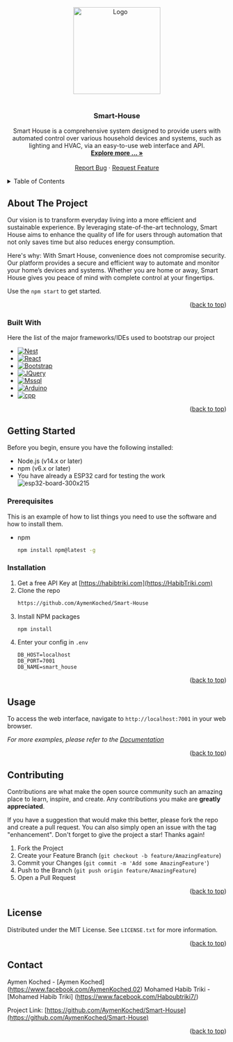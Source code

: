 <!-- PROJECT SHIELDS -->
<!--
*** I'm using markdown "reference style" links for readability.
*** Reference links are enclosed in brackets [ ] instead of parentheses ( ).
*** See the bottom of this document for the declaration of the reference variables
*** for contributors-url, forks-url, etc. This is an optional, concise syntax you may use.
*** https://www.markdownguide.org/basic-syntax/#reference-style-links
-->
<!-- PROJECT LOGO -->
<!-- PROJECT LOGO -->
<div align="center">
  <img src="https://github.com/AymenKoched/Smart-House/assets/123327090/3cb809de-131e-4981-b6e9-b911eca8cb97" alt="Logo" width="200" height="auto">
</div>
<br />
<div align="center">
  <h3 align="center">Smart-House</h3>

  <p align="center">
    Smart House is a comprehensive system designed to provide users with automated control over various household devices and systems, such as lighting and HVAC, via an easy-to-use web interface and API.
    <br />
    <a href="https://github.com/AymenKoched/Smart-House"><strong>Explore more ... »</strong></a>
    <br />
    <br />
    <a href="https://github.com/AymenKoched/Smart-House/issues/new?labels=bug&template=bug-report---.md">Report Bug</a>
    ·
    <a href="https://github.com/AymenKoched/Smart-House/issues/new?labels=enhancement&template=feature-request---.md">Request Feature</a>
  </p>
</div>



<!-- TABLE OF CONTENTS -->
<details>
  <summary>Table of Contents</summary>
  <ol>
    <li>
      <a href="#about-the-project">About The Project</a>
      <ul>
        <li><a href="#built-with">Built With</a></li>
      </ul>
    </li>
    <li>
      <a href="#getting-started">Getting Started</a>
      <ul>
        <li><a href="#prerequisites">Prerequisites</a></li>
        <li><a href="#installation">Installation</a></li>
      </ul>
    </li>
    <li><a href="#usage">Usage</a></li>
    <li><a href="#roadmap">Roadmap</a></li>
    <li><a href="#contributing">Contributing</a></li>
    <li><a href="#license">License</a></li>
    <li><a href="#contact">Contact</a></li>
    <li><a href="#acknowledgments">Acknowledgments</a></li>
  </ol>
</details>



<!-- ABOUT THE PROJECT -->
## About The Project

<!-- [![Product Name Screen Shot][product-screenshot]](https://example.com) -->

Our vision is to transform everyday living into a more efficient and sustainable experience. By leveraging state-of-the-art technology, Smart House aims to enhance the quality of life for users through automation that not only saves time but also reduces energy consumption.

Here's why:
With Smart House, convenience does not compromise security. Our platform provides a secure and efficient way to automate and monitor your home’s devices and systems. Whether you are home or away, Smart House gives you peace of mind with complete control at your fingertips.

Use the `npm start` to get started.

<p align="right">(<a href="#readme-top">back to top</a>)</p>



### Built With

Here the list of the major frameworks/IDEs used to bootstrap our project

* [![Nest][Nest.js]][Nest-url]
* [![React][React.js]][React-url]
* [![Bootstrap][Bootstrap.com]][Bootstrap-url]
* [![JQuery][JQuery.com]][JQuery-url]
* [![Mssql][Mssql.com]][Mssql-url]
* [![Arduino][Arduino.com]][Arduino-url]
* [![cpp][cpp.com]][cpp-url]

<p align="right">(<a href="#readme-top">back to top</a>)</p>



<!-- GETTING STARTED -->
## Getting Started

Before you begin, ensure you have the following installed:

* Node.js (v14.x or later)
* npm (v6.x or later)
* You have already a ESP32 card for testing the work
![esp32-board-300x215](https://github.com/AymenKoched/Smart-House/assets/123327090/fd590fe0-1c02-4702-8ad1-e7cb8ec90f99)

### Prerequisites

This is an example of how to list things you need to use the software and how to install them.
* npm
  ```sh
  npm install npm@latest -g
  ```

### Installation

1. Get a free API Key at [https://habibtriki.com](https://HabibTriki.com)
2. Clone the repo
   ```sh
   https://github.com/AymenKoched/Smart-House
   ```
3. Install NPM packages
   ```sh
   npm install
   ```
4. Enter your config in `.env`
   ```env
   DB_HOST=localhost
   DB_PORT=7001
   DB_NAME=smart_house

   ```

<p align="right">(<a href="#readme-top">back to top</a>)</p>



<!-- USAGE EXAMPLES -->
## Usage

To access the web interface, navigate to `http://localhost:7001` in your web browser.

_For more examples, please refer to the [Documentation](https://example.com)_

<p align="right">(<a href="#readme-top">back to top</a>)</p>



<!-- CONTRIBUTING -->
## Contributing

Contributions are what make the open source community such an amazing place to learn, inspire, and create. Any contributions you make are **greatly appreciated**.

If you have a suggestion that would make this better, please fork the repo and create a pull request. You can also simply open an issue with the tag "enhancement".
Don't forget to give the project a star! Thanks again!

1. Fork the Project
2. Create your Feature Branch (`git checkout -b feature/AmazingFeature`)
3. Commit your Changes (`git commit -m 'Add some AmazingFeature'`)
4. Push to the Branch (`git push origin feature/AmazingFeature`)
5. Open a Pull Request

<p align="right">(<a href="#readme-top">back to top</a>)</p>



<!-- LICENSE -->
## License

Distributed under the MIT License. See `LICENSE.txt` for more information.

<p align="right">(<a href="#readme-top">back to top</a>)</p>



<!-- CONTACT -->
## Contact

Aymen Koched - [Aymen Koched] (https://www.facebook.com/AymenKoched.02)
Mohamed Habib Triki - [Mohamed Habib Triki] (https://www.facebook.com/Haboubtriki7/) 

Project Link: [https://github.com/AymenKoched/Smart-House](https://github.com/AymenKoched/Smart-House)

<p align="right">(<a href="#readme-top">back to top</a>)</p>



<!-- MARKDOWN LINKS & IMAGES -->
<!-- https://www.markdownguide.org/basic-syntax/#reference-style-links -->
[contributors-shield]: https://img.shields.io/github/contributors/AymenKoched/Smart-House.svg?style=for-the-badge
[contributors-url]: https://github.com/othneildrew/Best-README-Template/graphs/contributors
[forks-shield]: https://img.shields.io/github/forks/othneildrew/Best-README-Template.svg?style=for-the-badge
[forks-url]: https://github.com/othneildrew/Best-README-Template/network/members
[stars-shield]: https://img.shields.io/github/stars/othneildrew/Best-README-Template.svg?style=for-the-badge
[stars-url]: https://github.com/othneildrew/Best-README-Template/stargazers
[issues-shield]: https://img.shields.io/github/issues/othneildrew/Best-README-Template.svg?style=for-the-badge
[issues-url]: https://github.com/othneildrew/Best-README-Template/issues
[license-shield]: https://img.shields.io/github/license/othneildrew/Best-README-Template.svg?style=for-the-badge
[license-url]: https://github.com/othneildrew/Best-README-Template/blob/master/LICENSE.txt
[linkedin-shield]: https://img.shields.io/badge/-LinkedIn-black.svg?style=for-the-badge&logo=linkedin&colorB=555
[linkedin-url]: https://linkedin.com/in/othneildrew
[product-screenshot]: images/screenshot.png
[Nest.js]: https://img.shields.io/badge/nestjs-E0234E?style=for-the-badge&logo=nestjs&logoColor=white
[Nest-url]: https://nestjs.com/
[React.js]: https://img.shields.io/badge/React-20232A?style=for-the-badge&logo=react&logoColor=61DAFB
[React-url]: https://reactjs.org/
[Vue.js]: https://img.shields.io/badge/Vue.js-35495E?style=for-the-badge&logo=vuedotjs&logoColor=4FC08D
[Vue-url]: https://vuejs.org/
[Angular.io]: https://img.shields.io/badge/Angular-DD0031?style=for-the-badge&logo=angular&logoColor=white
[Angular-url]: https://angular.io/
[Svelte.dev]: https://img.shields.io/badge/Svelte-4A4A55?style=for-the-badge&logo=svelte&logoColor=FF3E00
[Svelte-url]: https://svelte.dev/
[Laravel.com]: https://img.shields.io/badge/Laravel-FF2D20?style=for-the-badge&logo=laravel&logoColor=white
[Laravel-url]: https://laravel.com
[Bootstrap.com]: https://img.shields.io/badge/Bootstrap-563D7C?style=for-the-badge&logo=bootstrap&logoColor=white
[Bootstrap-url]: https://getbootstrap.com
[JQuery.com]: https://img.shields.io/badge/jQuery-0769AD?style=for-the-badge&logo=jquery&logoColor=white
[JQuery-url]: https://jquery.com 
[Mssql.com]: https://img.shields.io/badge/Microsoft_SQL_Server-CC2927?style=for-the-badge&logo=microsoft-sql-server&logoColor=white
[Mssql-url]: https://www.microsoft.com/en-us/sql-server/sql-server-downloads
[Arduino.com]: https://img.shields.io/badge/Arduino_IDE-00979D?style=for-the-badge&logo=arduino&logoColor=white
[Arduino-url]: https://www.arduino.cc/
[cpp.com]: https://img.shields.io/badge/-C++-blue?logo=cplusplus
[cpp-url]: https://cplusplus.com/
